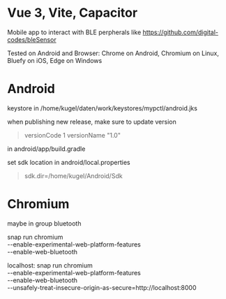 # Vue 3, Vite, Capacitor

Mobile app to interact with BLE perpherals like https://github.com/digital-codes/bleSensor

Tested on Android and Browser: Chrome on Android, Chromium on Linux, Bluefy on iOS, Edge on Windows


# Android

keystore in /home/kugel/daten/work/keystores/mypctl/android.jks

when publishing new release, make sure to update version 

> versionCode 1
> versionName "1.0"

in android/app/build.gradle

set sdk location in android/local.properties

> sdk.dir=/home/kugel/Android/Sdk


# Chromium
maybe in group bluetooth


snap run chromium \
  --enable-experimental-web-platform-features \
  --enable-web-bluetooth


localhost:
snap run chromium \
  --enable-experimental-web-platform-features \
  --enable-web-bluetooth \
  --unsafely-treat-insecure-origin-as-secure=http://localhost:8000
